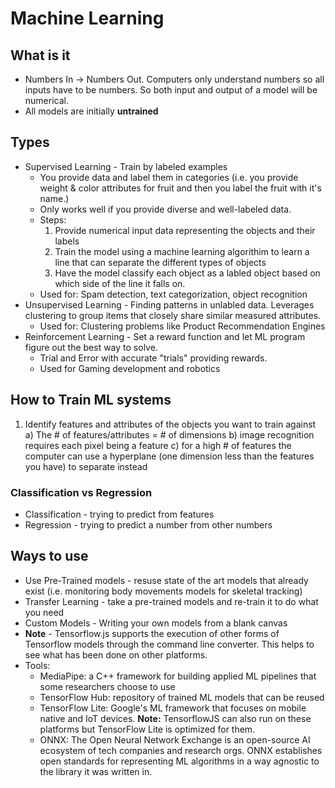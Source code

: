 # Machine Learning

## What is it 
* Numbers In -> Numbers Out.  Computers only understand numbers so all inputs have to be numbers.  So both input and output of a model will be numerical.   
* All models are initially **untrained**

## Types
* Supervised Learning - Train by labeled examples
    * You provide data and label them in categories (i.e. you provide weight & color attributes for fruit and then you label the fruit with it's name.)
    * Only works well if you provide diverse and well-labeled data.  
    * Steps: 
        1) Provide numerical input data representing the objects and their labels
        2) Train the model using a machine learning algorithim to learn a line that can separate the different types of objects
        3) Have the model classify each object as a labled object  based on which side of the line it falls on.
    * Used for: Spam detection, text categorization, object recognition
* Unsupervised Learning - Finding patterns in unlabled data.  Leverages clustering to group items that closely share similar measured attributes.
    * Used for: Clustering problems like Product Recommendation Engines
* Reinforcement Learning - Set a reward function and let ML program figure out the best way to solve. 
    * Trial and Error with accurate "trials" providing rewards.  
    * Used for Gaming development and robotics

## How to Train ML systems
1) Identify features and attributes of the objects you want to train against
    a) The # of features/attributes = # of dimensions
    b) image recognition requires each pixel being a feature 
    c) for a high # of features the computer can use a hyperplane (one dimension less than the features you have) to separate instead

### Classification vs Regression
* Classification - trying to predict from features 
* Regression - trying to predict a number from other numbers

## Ways to use 
* Use Pre-Trained models - resuse state of the art models that already exist (i.e. monitoring body movements models for skeletal tracking)
* Transfer Learning - take a pre-trained models and re-train  it to do what you need
* Custom Models - Writing your own models from a blank canvas 
* **Note** - Tensorflow.js supports the execution of other forms of Tensorflow models through the command line converter.  This helps to see what has been done on other platforms.
* Tools: 
    * MediaPipe: a C++ framework for building applied ML pipelines that some researchers choose to use 
    * TensorFlow Hub: repository of trained ML models that can be reused
    * TensorFlow Lite: Google's ML framework that focuses on mobile native and IoT devices.  **Note:** TensorflowJS can also run on these platforms but TensorFlow Lite is optimized for them.
    * ONNX: The Open Neural Network Exchange is an open-source AI ecosystem of tech companies and research orgs.  ONNX establishes open standards for representing ML algorithms in a way agnostic to the library it was written in. 

